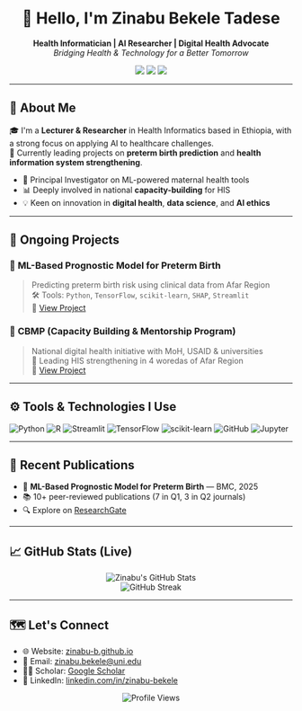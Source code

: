 <h1 align="center">👋 Hello, I'm Zinabu Bekele Tadese</h1>

<p align="center">
  <strong>Health Informatician | AI Researcher | Digital Health Advocate</strong><br>
  <em>Bridging Health & Technology for a Better Tomorrow</em>
</p>

<p align="center">
  <a href="https://zinabu-b.github.io"><img src="https://img.shields.io/badge/Website-Zinabu_B-0e76a8?style=flat&logo=google-chrome" /></a>
  <a href="https://www.researchgate.net/profile/Zinabu-Tadese"><img src="https://img.shields.io/badge/ResearchGate-Profile-00ccbb?style=flat&logo=researchgate" /></a>
  <a href="https://linkedin.com/in/zinabu-bekele"><img src="https://img.shields.io/badge/LinkedIn-Zinabu_Bekele-blue?style=flat&logo=linkedin" /></a>
</p>

---

## 🧠 About Me

🎓 I'm a **Lecturer & Researcher** in Health Informatics based in Ethiopia, with a strong focus on applying AI to healthcare challenges.  
🚀 Currently leading projects on **preterm birth prediction** and **health information system strengthening**.

- 🧪 Principal Investigator on ML-powered maternal health tools  
- 📊 Deeply involved in national **capacity-building** for HIS  
- 💡 Keen on innovation in **digital health**, **data science**, and **AI ethics**

---

## 🔬 Ongoing Projects

### 🍼 **ML-Based Prognostic Model for Preterm Birth**  
> Predicting preterm birth risk using clinical data from Afar Region  
> 🛠 Tools: `Python`, `TensorFlow`, `scikit-learn`, `SHAP`, `Streamlit`  
> 🔗 [View Project](https://zinabu-b.github.io#projects)

### 🏥 **CBMP (Capacity Building & Mentorship Program)**  
> National digital health initiative with MoH, USAID & universities  
> 💼 Leading HIS strengthening in 4 woredas of Afar Region  
> 🔗 [View Project](https://zinabu-b.github.io#cbmp)

---

## ⚙️ Tools & Technologies I Use

![Python](https://img.shields.io/badge/Python-3776AB?style=flat&logo=python&logoColor=white)
![R](https://img.shields.io/badge/R-276DC3?style=flat&logo=r&logoColor=white)
![Streamlit](https://img.shields.io/badge/Streamlit-FF4B4B?style=flat&logo=streamlit&logoColor=white)
![TensorFlow](https://img.shields.io/badge/TensorFlow-FF6F00?style=flat&logo=tensorflow&logoColor=white)
![scikit-learn](https://img.shields.io/badge/Scikit--learn-F7931E?style=flat&logo=scikitlearn&logoColor=white)
![GitHub](https://img.shields.io/badge/GitHub-181717?style=flat&logo=github&logoColor=white)
![Jupyter](https://img.shields.io/badge/Jupyter-F37626?style=flat&logo=jupyter&logoColor=white)

---

## 🧾 Recent Publications

- 📄 **ML-Based Prognostic Model for Preterm Birth** — BMC, 2025  
- 📚 10+ peer-reviewed publications (7 in Q1, 3 in Q2 journals)  
- 🔍 Explore on [ResearchGate](https://www.researchgate.net/profile/Zinabu-Tadese)

---

## 📈 GitHub Stats (Live)

<p align="center">
  <img src="https://github-readme-stats.vercel.app/api?username=zinabu-b&show_icons=true&theme=default&hide_border=true" alt="Zinabu's GitHub Stats" />
  <br>
  <img src="https://github-readme-streak-stats.herokuapp.com/?user=zinabu-b&theme=default&hide_border=true" alt="GitHub Streak" />
</p>

---

## 🗺️ Let's Connect

- 🌐 Website: [zinabu-b.github.io](https://zinabu-b.github.io)
- 📧 Email: zinabu.bekele@uni.edu
- 🧑‍🔬 Scholar: [Google Scholar](https://scholar.google.com/)
- 💼 LinkedIn: [linkedin.com/in/zinabu-bekele](https://linkedin.com/in/zinabu-bekele)

<p align="center">
  <img src="https://komarev.com/ghpvc/?username=zinabu-b&style=flat-square&color=blue" alt="Profile Views" />
</p>
